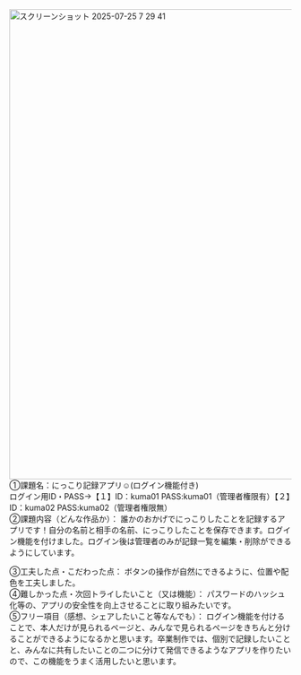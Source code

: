 <img width="1415" height="839" alt="スクリーンショット 2025-07-25 7 29 41" src="https://github.com/user-attachments/assets/6d7f23f8-a595-43d1-b41b-9fd81b119ebe" />
①課題名：にっこり記録アプリ☺︎(ログイン機能付き)<br>
ログイン用ID・PASS→【１】ID：kuma01 PASS:kuma01（管理者権限有）【２】ID：kuma02 PASS:kuma02（管理者権限無）<br>
②課題内容（どんな作品か）： 誰かのおかげでにっこりしたことを記録するアプリです！自分の名前と相手の名前、にっこりしたことを保存できます。ログイン機能を付けました。ログイン後は管理者のみが記録一覧を編集・削除ができるようにしています。<br>

③工夫した点・こだわった点： ボタンの操作が自然にできるように、位置や配色を工夫しました。<br>
④難しかった点・次回トライしたいこと（又は機能）： パスワードのハッシュ化等の、アプリの安全性を向上させることに取り組みたいです。<br>
⑤フリー項目（感想、シェアしたいこと等なんでも）： ログイン機能を付けることで、本人だけが見られるページと、みんなで見られるページをきちんと分けることができるようになるかと思います。卒業制作では、個別で記録したいことと、みんなに共有したいことの二つに分けて発信できるようなアプリを作りたいので、この機能をうまく活用したいと思います。<br>
